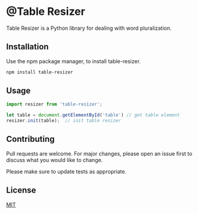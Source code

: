 # @Table Resizer

Table Resizer is a Python library for dealing with word pluralization.

## Installation

Use the npm package manager, to install table-resizer.

```bash
npm install table-resizer
```

## Usage

```javascript
import resizer from 'table-resizer';

let table = document.getElementById('table') // get table element
resizer.init(table);  // init table resizer
```

## Contributing
Pull requests are welcome. For major changes, please open an issue first to discuss what you would like to change.

Please make sure to update tests as appropriate.

## License
[MIT](https://choosealicense.com/licenses/mit/)